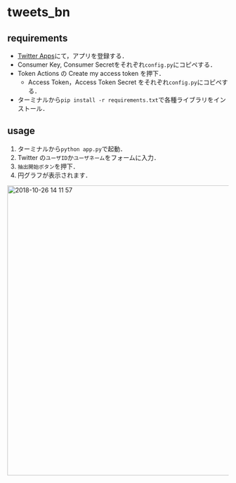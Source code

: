 # tweets_bn

## requirements
* [Twitter Apps](https://apps.twitter.com/)にて，アプリを登録する．
* Consumer Key, Consumer Secretをそれぞれ`config.py`にコピペする．
* Token Actions の Create my access token を押下．
  * Access Token，Access Token Secret をそれぞれ`config.py`にコピペする．
* ターミナルから`pip install -r requirements.txt`で各種ライブラリをインストール．

## usage

1. ターミナルから`python app.py`で起動．
1. Twitter の`ユーザID`か`ユーザネーム`をフォームに入力．
2. `抽出開始ボタン`を押下．
3. 円グラフが表示されます．

<img width="661" alt="2018-10-26 14 11 57" src="https://user-images.githubusercontent.com/38754072/47545838-4c318380-d929-11e8-9ab9-c56105f1d6f8.png">
